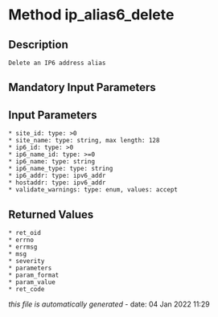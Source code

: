 # Method ip_alias6_delete

## Description
	Delete an IP6 address alias

## Mandatory Input Parameters

## Input Parameters
	* site_id: type: >0
	* site_name: type: string, max length: 128
	* ip6_id: type: >0
	* ip6_name_id: type: >=0
	* ip6_name: type: string
	* ip6_name_type: type: string
	* ip6_addr: type: ipv6_addr
	* hostaddr: type: ipv6_addr
	* validate_warnings: type: enum, values: accept

## Returned Values
	* ret_oid
	* errno
	* errmsg
	* msg
	* severity
	* parameters
	* param_format
	* param_value
	* ret_code


*this file is automatically generated* - date: 04 Jan 2022 11:29